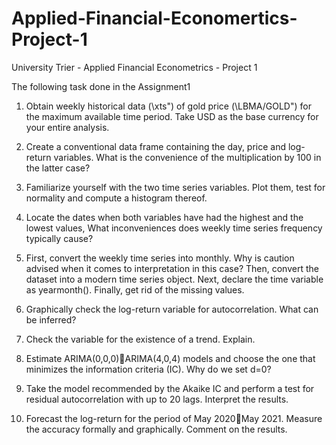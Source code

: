 # Applied-Financial-Economertics-Project-1
University Trier - Applied Financial Econometrics - Project 1

The following task done in the Assignment1

1. Obtain weekly historical data (\xts") of gold price (\LBMA/GOLD") for the maximum available time period. Take USD as the base currency for your entire analysis.

2. Create a conventional data frame containing the day, price and log-return variables. What is the convenience of the multiplication by 100 in the latter case?

3. Familiarize yourself with the two time series variables. Plot them, test for normality and compute a histogram thereof.

4. Locate the dates when both variables have had the highest and the lowest values, What inconveniences does weekly time series frequency typically cause?

5. First, convert the weekly time series into monthly. Why is caution advised when it comes to interpretation in this case? Then, convert the dataset into a modern time
series object. Next, declare the time variable as yearmonth(). Finally, get rid of the missing values.

6. Graphically check the log-return variable for autocorrelation. What can be inferred?

7. Check the variable for the existence of a trend. Explain.

8. Estimate ARIMA(0,0,0)􀀀ARIMA(4,0,4) models and choose the one that minimizes the information criteria (IC). Why do we set d=0?

9. Take the model recommended by the Akaike IC and perform a test for residual autocorrelation with up to 20 lags. Interpret the results.

10. Forecast the log-return for the period of May 2020􀀀May 2021. Measure the accuracy formally and graphically. Comment on the results.
